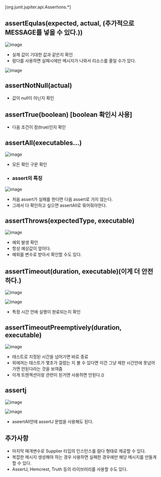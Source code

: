 [org.junit.jupiter.api.Assertions.*]



## assertEqulas(expected, actual, (추가적으로 MESSAGE를 넣을 수 있다.))

![image](https://user-images.githubusercontent.com/108928206/203888949-aa703cf3-38bd-4f6a-8092-292e0c52170a.png)

- 실제 값이 기대한 값과 같은지 확인
- 람다를 사용하면 실패시에만 메시지가 나와서 리소스를 줄일 수가 있다.

![image](https://user-images.githubusercontent.com/108928206/203889442-2ec5906d-9eab-4eeb-b447-ffdcfb22f74e.png)


## assertNotNull(actual)

- 값이 null이 아닌지 확인

## assertTrue(boolean) [boolean 확인시 사용]

- 다음 조건이 참(true)인지 확인

## assertAll(executables...)

![image](https://user-images.githubusercontent.com/108928206/203892435-4a0dd3bf-d486-49ef-9dd9-2b2aea96041e.png)

- 모든 확인 구문 확인

- ### assert의 특징

![image](https://user-images.githubusercontent.com/108928206/203889823-c628f41e-68a2-4667-97f6-fbc0646bf9f2.png)

  - 처음 assert가 실패를 한다면 다음 assert로 가지 않는다.
  - 그래서 다 확인하고 싶으면 assertAll로 묶어줘야한다.

## assertThrows(expectedType, executable)

![image](https://user-images.githubusercontent.com/108928206/203896797-1b034a7f-658a-4324-bf13-3815e59ef861.png)

- 예외 발생 확인
- 항상 예상값이 앞이다. 
- 예외를 변수로 받아서 확인할 수도 있다.

## assertTimeout(duration, executable)(이게 더 안전하다.)

![image](https://user-images.githubusercontent.com/108928206/203896953-f6cee8b8-d8ad-45aa-9222-916efd0b192e.png)

![image](https://user-images.githubusercontent.com/108928206/203897004-f07a8f16-5b19-41d6-b79d-e6b3cc22967f.png)

- 특정 시간 안에 실행이 완료되는지 확인

## assertTimeoutPreemptively(duration, executable)

![image](https://user-images.githubusercontent.com/108928206/203897131-0acf4d0b-f91d-4a6e-aa45-e78a6a56062e.png)

- 태스트로 지정된 시간을 넘어가면 바로 종료
- 위에꺼는 태스트가 몇초가 걸렸는 지 볼 수 있다면 이건 그냥 제한 시간안에 못넘어가면 안된다라는 것을 보여줌
- 이게 트렌젝션이랑 관련이 된거면 사용하면 안된다.()

## assertj

![image](https://user-images.githubusercontent.com/108928206/203897788-abcb7cd3-bc2a-4828-bc43-46b0537644ee.png)

![image](https://user-images.githubusercontent.com/108928206/203897948-0dd51235-bd84-47f2-b6b0-ccb7e712a572.png)

- aseertAll안에 assertJ 문법을 사용해도 된다.


## 추가사항

- 마지막 매개변수로 Supplier<String> 타입의 인스턴스를 람다 형태로 제공할 수 있다.
- 복잡한 메시지 생성해야 하는 경우 사용하면 실패한 경우에만 해당 메시지를 만들게 할 수 있다.
- AssertJ, Hemcrest, Truth 등의 라이브러리를 사용할 수도 있다.

